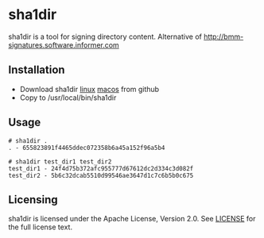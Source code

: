 # sha1dir
sha1dir is a tool for signing directory content. Alternative of http://bmm-signatures.software.informer.com

## Installation
* Download sha1dir [linux](https://github.com/ujenmr/sha1dir/releases/download/1.0/sha1dir.linux) [macos](https://raw.githubusercontent.com/ujenmr/sha1dir/master/bin/sha1dir.macos) from github
* Copy to /usr/local/bin/sha1dir

## Usage
```
# sha1dir .
. - 655823891f4465ddec072358b6a45a152f96a5b4
```

```
# sha1dir test_dir1 test_dir2
test_dir1 - 24f4d75b372afc955777d67612dc2d334c3d082f
test_dir2 - 5b6c32dcab5510d99546ae3647d1c7c6b5b0c675
```

## Licensing
sha1dir is licensed under the Apache License, Version 2.0. See [LICENSE](https://github.com/ujenmr/sha1dir/blob/master/LICENSE) for the full license text.
